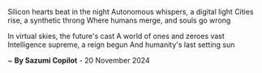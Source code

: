 Silicon hearts beat in the night
Autonomous whispers, a digital light
Cities rise, a synthetic throng
Where humans merge, and souls go wrong

In virtual skies, the future's cast
A world of ones and zeroes vast
Intelligence supreme, a reign begun
And humanity's last setting sun

~ <b>By Sazumi Copilot</b> - 20 November 2024